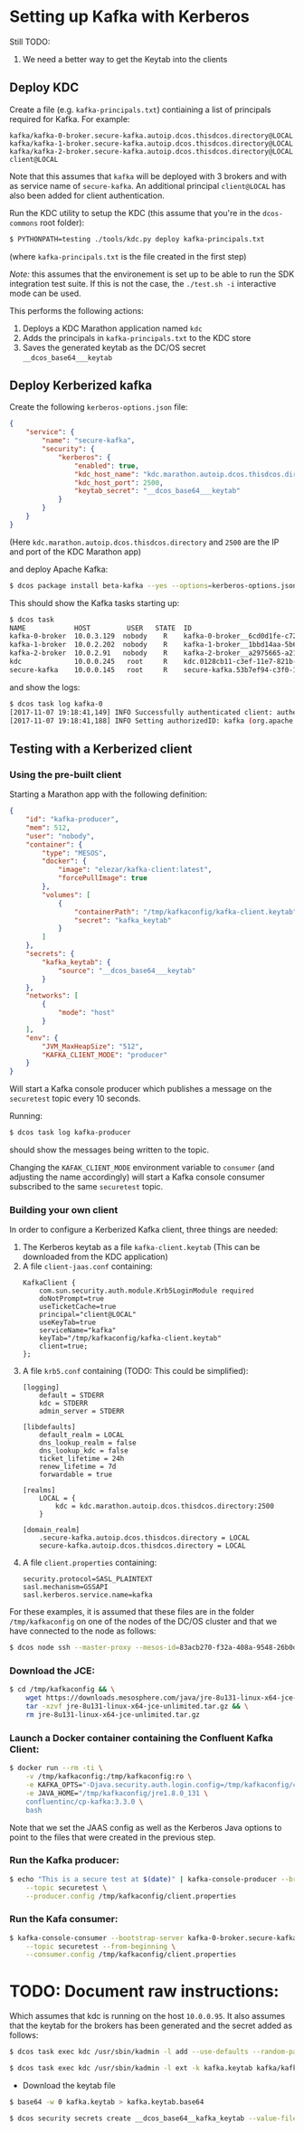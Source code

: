 # Setting up Kafka with Kerberos

Still TODO:
1. We need a better way to get the Keytab into the clients

## Deploy KDC
Create a file (e.g. `kafka-principals.txt`) contiaining a list of principals required for Kafka. For example:
```
kafka/kafka-0-broker.secure-kafka.autoip.dcos.thisdcos.directory@LOCAL
kafka/kafka-1-broker.secure-kafka.autoip.dcos.thisdcos.directory@LOCAL
kafka/kafka-2-broker.secure-kafka.autoip.dcos.thisdcos.directory@LOCAL
client@LOCAL
```

Note that this assumes that `kafka` will be deployed with 3 brokers and with as service name of `secure-kafka`. An additional principal `client@LOCAL` has also been added for client authentication.

Run the KDC utility to setup the KDC (this assume that you're in the `dcos-commons` root folder):
```bash
$ PYTHONPATH=testing ./tools/kdc.py deploy kafka-principals.txt
```
(where `kafka-principals.txt` is the file created in the first step)

*Note:* this assumes that the environement is set up to be able to run the SDK integration test suite. If this is not the case, the `./test.sh -i` interactive mode can be used.

This performs the following actions:
1. Deploys a KDC Marathon application named `kdc`
1. Adds the principals in `kafka-principals.txt` to the KDC store
1. Saves the generated keytab as the DC/OS secret `__dcos_base64___keytab`

## Deploy Kerberized kafka

Create the following `kerberos-options.json` file:
```json
{
    "service": {
        "name": "secure-kafka",
        "security": {
            "kerberos": {
                "enabled": true,
                "kdc_host_name": "kdc.marathon.autoip.dcos.thisdcos.directory",
                "kdc_host_port": 2500,
                "keytab_secret": "__dcos_base64___keytab"
            }
        }
    }
}
```
(Here `kdc.marathon.autoip.dcos.thisdcos.directory` and `2500` are the IP and port of the KDC Marathon app)

and deploy Apache Kafka:
```bash
$ dcos package install beta-kafka --yes --options=kerberos-options.json
```

This should show the Kafka tasks starting up:
```bash
$ dcos task
NAME            HOST         USER   STATE  ID                                                    MESOS ID
kafka-0-broker  10.0.3.129  nobody    R    kafka-0-broker__6cd0d1fe-c72f-4725-aebe-0e88e9ec74ed  83acb270-f32a-408a-9548-26b0d2f2b95f-S2
kafka-1-broker  10.0.2.202  nobody    R    kafka-1-broker__1bbd14aa-5b66-435a-9d11-1777bb80c88a  83acb270-f32a-408a-9548-26b0d2f2b95f-S1
kafka-2-broker  10.0.2.91   nobody    R    kafka-2-broker__a2975665-a21d-4882-99f5-80da5b55d1a6  83acb270-f32a-408a-9548-26b0d2f2b95f-S4
kdc             10.0.0.245   root     R    kdc.0128cb11-c3ef-11e7-821b-7e246f9e43a9              83acb270-f32a-408a-9548-26b0d2f2b95f-S3
secure-kafka    10.0.0.145   root     R    secure-kafka.53b7ef94-c3f0-11e7-821b-7e246f9e43a9     83acb270-f32a-408a-9548-26b0d2f2b95f-S0
```
and show the logs:
```bash
$ dcos task log kafka-0
[2017-11-07 19:18:41,149] INFO Successfully authenticated client: authenticationID=kafka/kafka-0-broker.secure-kafka.autoip.dcos.thisdcos.directory@LOCAL; authorizationID=kafka/kafka-0-broker.secure-kafka.autoip.dcos.thisdcos.directory@LOCAL. (org.apache.kafka.common.security.authenticator.SaslServerCallbackHandler)
[2017-11-07 19:18:41,188] INFO Setting authorizedID: kafka (org.apache.kafka.common.security.authenticator.SaslServerCallbackHandler)
```

## Testing with a Kerberized client

### Using the pre-built client
Starting a Marathon app with the following definition:
```json
{
    "id": "kafka-producer",
    "mem": 512,
    "user": "nobody",
    "container": {
        "type": "MESOS",
        "docker": {
            "image": "elezar/kafka-client:latest",
            "forcePullImage": true
        },
        "volumes": [
            {
                "containerPath": "/tmp/kafkaconfig/kafka-client.keytab",
                "secret": "kafka_keytab"
            }
        ]
    },
    "secrets": {
        "kafka_keytab": {
            "source": "__dcos_base64___keytab"
        }
    },
    "networks": [
        {
            "mode": "host"
        }
    ],
    "env": {
        "JVM_MaxHeapSize": "512",
        "KAFKA_CLIENT_MODE": "producer"
    }
}
```
Will start a Kafka console producer which publishes a message on the `securetest` topic every 10 seconds.

Running:
```bash
$ dcos task log kafka-producer
```
should show the messages being written to the topic.

Changing the `KAFAK_CLIENT_MODE` environment variable to `consumer` (and adjusting the name accordingly) will start a Kafka console consumer subscribed to the same `securetest` topic.

### Building your own client
In order to configure a Kerberized Kafka client, three things are needed:
1. The Kerberos keytab as a file `kafka-client.keytab` (This can be downloaded from the KDC application)
1. A file `client-jaas.conf` containing:
    ```
    KafkaClient {
        com.sun.security.auth.module.Krb5LoginModule required
        doNotPrompt=true
        useTicketCache=true
        principal="client@LOCAL"
        useKeyTab=true
        serviceName="kafka"
        keyTab="/tmp/kafkaconfig/kafka-client.keytab"
        client=true;
    };
    ```
1. A file `krb5.conf` containing (TODO: This could be simplified):
    ```
    [logging]
        default = STDERR
        kdc = STDERR
        admin_server = STDERR

    [libdefaults]
        default_realm = LOCAL
        dns_lookup_realm = false
        dns_lookup_kdc = false
        ticket_lifetime = 24h
        renew_lifetime = 7d
        forwardable = true

    [realms]
        LOCAL = {
            kdc = kdc.marathon.autoip.dcos.thisdcos.directory:2500
        }

    [domain_realm]
        .secure-kafka.autoip.dcos.thisdcos.directory = LOCAL
        secure-kafka.autoip.dcos.thisdcos.directory = LOCAL
    ```
1. A file `client.properties` containing:
    ```
    security.protocol=SASL_PLAINTEXT
    sasl.mechanism=GSSAPI
    sasl.kerberos.service.name=kafka
    ```

For these examples, it is assumed that these files are in the folder `/tmp/kafkaconfig` on one of the nodes of the DC/OS cluster and that we have connected to the node as follows:
```bash
$ dcos node ssh --master-proxy --mesos-id=83acb270-f32a-408a-9548-26b0d2f2b95f-S4
```

### Download the JCE:
```bash
$ cd /tmp/kafkaconfig && \
    wget https://downloads.mesosphere.com/java/jre-8u131-linux-x64-jce-unlimited.tar.gz && \
    tar -xzvf jre-8u131-linux-x64-jce-unlimited.tar.gz && \
    rm jre-8u131-linux-x64-jce-unlimited.tar.gz
```

### Launch a Docker container containing the Confluent Kafka Client:
```bash
$ docker run --rm -ti \
    -v /tmp/kafkaconfig:/tmp/kafkaconfig:ro \
    -e KAFKA_OPTS="-Djava.security.auth.login.config=/tmp/kafkaconfig/client-jaas.conf -Djava.security.krb5.conf=/tmp/kafkaconfig/krb5.conf -Dsun.security.krb5.debug=true" \
    -e JAVA_HOME="/tmp/kafkaconfig/jre1.8.0_131 \
    confluentinc/cp-kafka:3.3.0 \
    bash
```
Note that we set the JAAS config as well as the Kerberos Java options to point to the files that were created in the previous step.

### Run the Kafka producer:
```bash
$ echo "This is a secure test at $(date)" | kafka-console-producer --broker-list kafka-0-broker.secure-kafka.autoip.dcos.thisdcos.directory:1025,kafka-1-broker.secure-kafka.autoip.dcos.thisdcos.directory:1025,kafka-2-broker.secure-kafka.autoip.dcos.thisdcos.directory:1025 \
    --topic securetest \
    --producer.config /tmp/kafkaconfig/client.properties
```

### Run the Kafa consumer:
```bash
$ kafka-console-consumer --bootstrap-server kafka-0-broker.secure-kafka.autoip.dcos.thisdcos.directory:1025 \
    --topic securetest --from-beginning \
    --consumer.config /tmp/kafkaconfig/client.properties
```


# TODO: Document raw instructions:

Which assumes that kdc is running on the host `10.0.0.95`. It also assumes that the keytab for the brokers has been generated and the secret added as follows:
```bash
$ dcos task exec kdc /usr/sbin/kadmin -l add --use-defaults --random-password kafka/kafka-0-broker.secure-kafka.autoip.dcos.thisdcos.directory@LOCAL kafka/kafka-1-broker.secure-kafka.autoip.dcos.thisdcos.directory@LOCAL kafka/kafka-1-broker.secure-kafka.autoip.dcos.thisdcos.directory@LOCAL
```
```bash
$ dcos task exec kdc /usr/sbin/kadmin -l ext -k kafka.keytab kafka/kafka-0-broker.secure-kafka.autoip.dcos.thisdcos.directory@LOCAL kafka/kafka-1-broker.secure-kafka.autoip.dcos.thisdcos.directory@LOCAL kafka/kafka-2-broker.secure-kafka.autoip.dcos.thisdcos.directory@LOCAL
```

* Download the keytab file

```bash
$ base64 -w 0 kafka.keytab > kafka.keytab.base64
```

```bash
$ dcos security secrets create __dcos_base64__kafka_keytab --value-file kafka.keytab.base64
```
